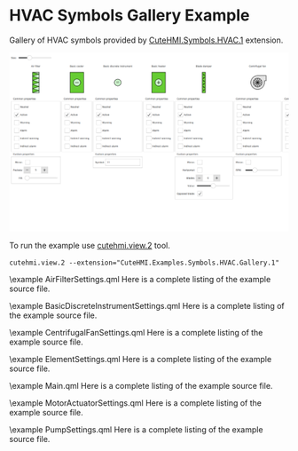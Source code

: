 # HVAC Symbols Gallery Example

Gallery of HVAC symbols provided by [CuteHMI.Symbols.HVAC.1](../../../../Symbols/HVAC.1/) extension.

![Main component](doc/Main.png)

To run the example use [cutehmi.view.2](../../../../../../tools/cutehmi.view.2/) tool.
```
cutehmi.view.2 --extension="CuteHMI.Examples.Symbols.HVAC.Gallery.1"
```

\example AirFilterSettings.qml
Here is a complete listing of the example source file.

\example BasicDiscreteInstrumentSettings.qml
Here is a complete listing of the example source file.

\example CentrifugalFanSettings.qml
Here is a complete listing of the example source file.

\example ElementSettings.qml
Here is a complete listing of the example source file.

\example Main.qml
Here is a complete listing of the example source file.

\example MotorActuatorSettings.qml
Here is a complete listing of the example source file.

\example PumpSettings.qml
Here is a complete listing of the example source file.
